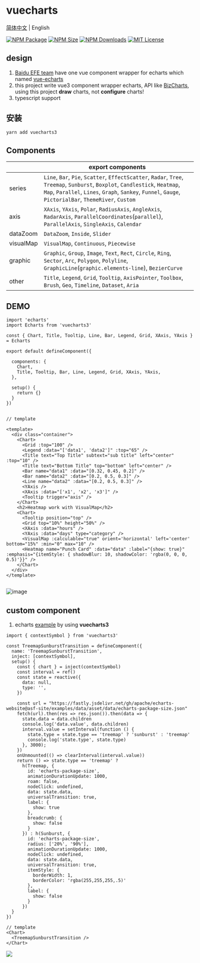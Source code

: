 # vuecharts

[简体中文](./README.md) | English

<a href="https://www.npmjs.com/package/vuecharts3"><img alt="NPM Package" src="https://img.shields.io/npm/v/vuecharts3.svg?style=flat-square"></a>
<a href="https://www.npmjs.com/package/vuecharts3"><img alt="NPM Size" src="https://img.shields.io/bundlephobia/minzip/vuecharts3"></a>
<a href="https://www.npmjs.com/package/vuecharts3"><img alt="NPM Downloads" src="https://img.shields.io/npm/dm/vuecharts3?logo=npm&style=flat-square"></a>
<a href="/LICENSE"><img src="https://img.shields.io/github/license/lloydzhou/vuecharts?style=flat-square" alt="MIT License"></a>

## design
1. [Baidu EFE team](https://github.com/ecomfe) have one vue component wrapper for echarts which named [vue-echarts](https://github.com/ecomfe/vue-echarts)
2. this project write vue3 component wrapper echarts, API like [BizCharts](https://github.com/alibaba/BizCharts), using this project **draw** charts, not **configure** charts!
3. typescript support


## 安装
```
yarn add vuecharts3
```

## Components

||export components|
|---|---|
|series|`Line`, `Bar`, `Pie`, `Scatter`, `EffectScatter`, `Radar`, `Tree`, `Treemap`, `Sunburst`, `Boxplot`, `Candlestick`, `Heatmap`, `Map`, `Parallel`, `Lines`, `Graph`, `Sankey`, `Funnel`, `Gauge`, `PictorialBar`, `ThemeRiver`, `Custom`|
|axis|`XAxis`, `YAxis`, `Polar`, `RadiusAxis`, `AngleAxis`, `RadarAxis`, `ParallelCoordinates`(`parallel`), `ParallelAxis`, `SingleAxis`, `Calendar`|
|dataZoom|`DataZoom`, `Inside`, `Slider`|
|visualMap|`VisualMap`, `Continuous`, `Piecewise`|
|graphic|`Graphic`, `Group`, `Image`, `Text`, `Rect`, `Circle`, `Ring`, `Sector`, `Arc`, `Polygon`, `Polyline`, `GraphicLine`(`graphic.elements-line`), `BezierCurve`|
|other|`Title`, `Legend`, `Grid`, `Tooltip`, `AxisPointer`, `Toolbox`, `Brush`, `Geo`, `Timeline`, `Dataset`, `Aria`|


## DEMO
```
import 'echarts'
import Echarts from 'vuecharts3'

const { Chart, Title, Tooltip, Line, Bar, Legend, Grid, XAxis, YAxis } = Echarts

export default defineComponent({

  components: {
    Chart,
    Title, Tooltip, Bar, Line, Legend, Grid, XAxis, YAxis,
  },

  setup() {
    return {}
  }
})


// template

<template>
  <div class="container">
    <Chart>
      <Grid :top="100" />
      <Legend :data="['data1', 'data2']" :top="65" />
      <Title text="Top Title" subtext="sub title" left="center" :top="10" />
      <Title text="Bottom Title" top="bottom" left="center" />
      <Bar name="data1" :data="[0.32, 0.45, 0.2]" />
      <Bar name="data2" :data="[0.2, 0.5, 0.3]" />
      <Line name="data2" :data="[0.2, 0.5, 0.3]" />
      <YAxis />
      <XAxis :data="['x1', 'x2', 'x3']" />
      <Tooltip trigger="axis" />
    </Chart>
    <h2>Heatmap work with VisualMap</h2>
    <Chart>
      <Tooltip position="top" />
      <Grid top="10%" height="50%" />
      <XAxis :data="hours" />
      <YAxis :data="days" type="category" />
      <VisualMap :calculable="true" orient='horizontal' left='center' bottom="15%" :min="0" max="10" />
      <Heatmap name="Punch Card" :data="data" :label="{show: true}" :emphasis="{itemStyle: { shadowBlur: 10, shadowColor: 'rgba(0, 0, 0, 0.5)'}}" />
    </Chart>
  </div>
</template>


```

![image](https://user-images.githubusercontent.com/1826685/202209638-88b179f2-1207-4e45-aa74-fc9e1b8d2e45.png)


## custom component

1. echarts [example](https://echarts.apache.org/examples/zh/editor.html?c=treemap-sunburst-transition) by using **vuecharts3**

```
import { contextSymbol } from 'vuecharts3'

const TreemapSunburstTransition = defineComponent({
  name: 'TreemapSunburstTransition',
  inject: [contextSymbol],
  setup() {
    const { chart } = inject(contextSymbol)
    const interval = ref()
    const state = reactive({
      data: null,
      type: '',
    })

    const url = "https://fastly.jsdelivr.net/gh/apache/echarts-website@asf-site/examples/data/asset/data/echarts-package-size.json"
    fetch(url).then(res => res.json()).then(data => {
      state.data = data.children
      console.log('data.value', data.children)
      interval.value = setInterval(function () {
        state.type = state.type == 'treemap' ? 'sunburst' : 'treemap'
        console.log('state.type', state.type)
      }, 3000);
    })
    onUnmounted(() => clearInterval(interval.value))
    return () => state.type == 'treemap' ?
      h(Treemap, {
        id: 'echarts-package-size',
        animationDurationUpdate: 1000,
        roam: false,
        nodeClick: undefined,
        data: state.data,
        universalTransition: true,
        label: {
          show: true
        },
        breadcrumb: {
          show: false
        }
      }) : h(Sunburst, {
        id: 'echarts-package-size',
        radius: ['20%', '90%'],
        animationDurationUpdate: 1000,
        nodeClick: undefined,
        data: state.data,
        universalTransition: true,
        itemStyle: {
          borderWidth: 1,
          borderColor: 'rgba(255,255,255,.5)'
        },
        label: {
          show: false
        }
      })
  }
})

// template
<Chart>
  <TreemapSunburstTransition />
</Chart>

```

![](https://fastly.jsdelivr.net/gh/apache/echarts-website@asf-site/examples/data/thumb/treemap-sunburst-transition.webp?_v_=1655181358610)


